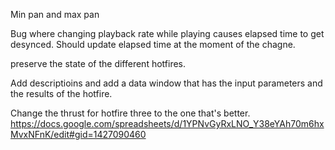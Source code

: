 

Min pan and max pan

Bug where changing playback rate while playing causes elapsed time to get desynced. Should update elapsed time at the moment of the chagne.


preserve the state of the different hotfires.


Add descriptioins and add a data window that has the input parameters and the results of the hotfire.


Change the thrust for hotfire three to the one that's better. https://docs.google.com/spreadsheets/d/1YPNvGyRxLNO_Y38eYAh70m6hxMvxNFnK/edit#gid=1427090460


